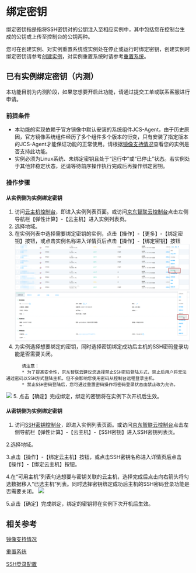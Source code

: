 # 绑定密钥

绑定密钥指是指将SSH密钥对的公钥注入至相应实例中，其中包括您在控制台生成的公钥或上传至控制台的公钥两种。

您可在创建实例、对实例重置系统或实例处在停止或运行时绑定密钥，创建实例时绑定密钥请参考[创建实例](../Instance/Create-Instance.md)，对实例重置系统时请参考[重置系统](../Instance/Rebuild-Instance.md)。

## 已有实例绑定密钥（内测）

本功能目前为内测阶段，如果您想要开启此功能，请通过提交工单或联系客服进行申请。

### 前提条件

* 本功能的实现依赖于官方镜像中默认安装的系统组件JCS-Agent，由于历史原因，官方镜像系统组件经历了多个组件多个版本的衍变，只有安装了指定版本的JCS-Agent才能保证功能的正常使用。请根据[镜像支持情况](SupportImage.md)查看您的实例是否支持此功能。
* 实例必须为Linux系统、未绑定密钥且处于“运行中”或“已停止”状态。若实例处于其他非稳定状态，还请等待前序操作执行完成后再操作绑定密钥。

### 操作步骤

#### 从实例侧为实例绑定密钥

1. 访问[云主机控制台](https://cns-console.jdcloud.com/host/compute/list)，即进入实例列表页面。或访问[京东智联云控制台](https://console.jdcloud.com)点击左侧导航栏【弹性计算】-【云主机】进入实例列表页。
2. 选择地域。
3. 在实例列表中选择需要绑定密钥的实例，点击【操作】-【更多】-【绑定密钥】按钮，或点击实例名称进入详情页后点击【操作】-【绑定密钥】按钮
![](../../../../../image/vm/ssh1.png)
![](../../../../../image/vm/ssh2.png)
4. 为实例选择想要绑定的密钥，同时选择密钥绑定成功后主机的SSH密码登录功能是否需要关闭。

```   
      请注意：
      * 为了提高安全性，京东智联云建议您选择禁止SSH密码登陆方式，禁止后用户将无法通过密码以SSH方式登陆主机，但不会影响您使用密码从控制台远程登录主机。
      * 禁止SSH密码登陆后，您可通过重置密码操作将密码登录状态由禁止改为允许。  
```

  ![](../../../../../image/vm/ssh3.png)
5. 点击【确定】完成绑定，绑定的密钥将在实例下次开机后生效。

#### 从密钥侧为实例绑定密钥

1. 访问[SSH密钥控制台](https://cns-console.jdcloud.com/host/ssh/list)，即进入实例列表页面。或访问[京东智联云控制台](https://console.jdcloud.com)点击左侧导航栏【弹性计算】-【云主机】-【SSH密钥】进入SSH密钥列表页。

2.选择地域。

3.点击【操作】-【绑定云主机】按钮，或点击SSH密钥名称进入详情页后点击【操作】-【绑定云主机】按钮。

4.在“可用主机”列表勾选想要与密钥关联的云主机，选择完成后点击向右箭头将勾选数据移入“已选主机”列表。同时选择密钥绑定成功后主机的SSH密码登录功能是否需要关闭。
![](../../../../../image/vm/ssh4.png)

5.点击【确定】完成绑定，绑定的密钥将在实例下次开机后生效。

## 相关参考
[镜像支持情况](SupportImage.md)

[重置系统](../Instance/Rebuild-Instance.md)

[SSH登录配置](../../Linux-Troubleshooting/Configuration-Class/SSH-creation-and-login.md)

